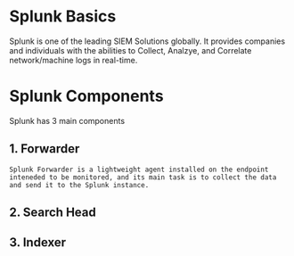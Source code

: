 #  Splunk Basics
Splunk is one of the leading SIEM Solutions globally. It provides companies and individuals with the abilities to Collect, Analzye, and Correlate network/machine logs in real-time. 

# Splunk Components
Splunk has 3 main components
## 1. Forwarder
    Splunk Forwarder is a lightweight agent installed on the endpoint inteneded to be monitored, and its main task is to collect the data and send it to the Splunk instance. 
## 2. Search Head
## 3. Indexer

